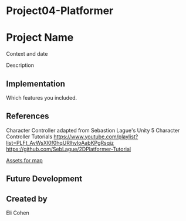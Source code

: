 # Project04-Platformer

# Project Name
Context and date

Description

## Implementation
Which features you included.

## References

Character Controller adapted from Sebastion Lague's Unity 5 Character Controller Tutorials
https://www.youtube.com/playlist?list=PLFt_AvWsXl0f0hqURlhyIoAabKPgRsqjz
https://github.com/SebLague/2DPlatformer-Tutorial

[Assets for map](https://www.kenney.nl/assets/tiny-town)

## Future Development

## Created by
Eli Cohen
